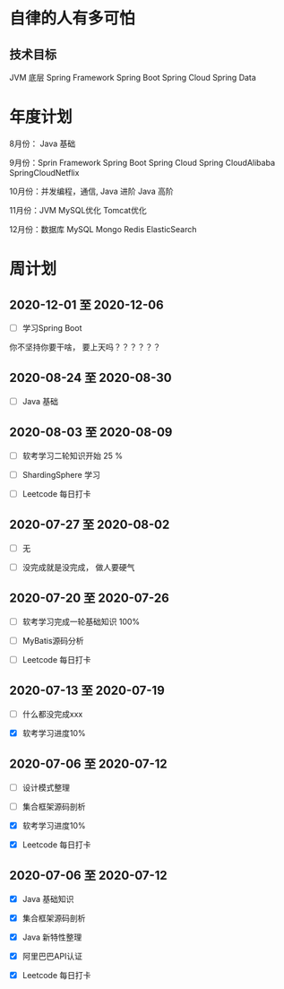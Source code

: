 # 自律的人有多可怕



## 技术目标

JVM 底层
Spring Framework 
Spring Boot
Spring Cloud 
Spring Data



# 年度计划



8月份： Java 基础

9月份：Sprin Framework Spring Boot  Spring Cloud Spring CloudAlibaba SpringCloudNetflix

10月份：并发编程，通信, Java 进阶  Java 高阶 

11月份：JVM  MySQL优化 Tomcat优化

12月份：数据库 MySQL Mongo Redis ElasticSearch





# 周计划

## 2020-12-01 至 2020-12-06

- [ ] 学习Spring Boot



你不坚持你要干啥， 要上天吗？？？？？？



## 2020-08-24 至 2020-08-30

- [ ] Java 基础





## 2020-08-03 至 2020-08-09

- [ ] 软考学习二轮知识开始 25 %
- [ ] ShardingSphere 学习
- [ ] Leetcode 每日打卡



## 2020-07-27 至 2020-08-02

- [ ] 无

- [ ] 没完成就是没完成， 做人要硬气

  

## 2020-07-20 至 2020-07-26

- [ ] 软考学习完成一轮基础知识 100%
- [ ] MyBatis源码分析
- [ ] Leetcode 每日打卡



## 2020-07-13 至 2020-07-19

- [ ] 什么都没完成xxx
- [x] 软考学习进度10%



## 2020-07-06 至 2020-07-12

- [ ] 设计模式整理
- [ ] 集合框架源码剖析
- [x] 软考学习进度10%
- [x] Leetcode 每日打卡



## 2020-07-06 至 2020-07-12

- [x] Java 基础知识
- [x] 集合框架源码剖析
- [x] Java 新特性整理
- [x] 阿里巴巴API认证
- [x] Leetcode 每日打卡



